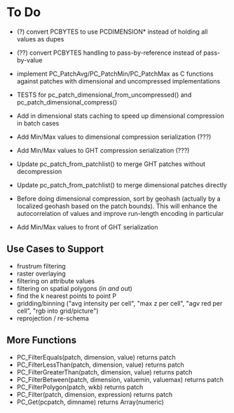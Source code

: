 To Do
=====

- (?) convert PCBYTES to use PCDIMENSION* instead of holding all values as dupes
- (??) convert PCBYTES handling to pass-by-reference instead of pass-by-value
- implement PC\_PatchAvg/PC\_PatchMin/PC\_PatchMax as C functions against patches with dimensional and uncompressed implementations
- TESTS for pc\_patch\_dimensional\_from\_uncompressed() and pc\_patch\_dimensional\_compress()
- Add in dimensional stats caching to speed up dimensional compression in batch cases

- Add Min/Max values to dimensional compression serialization (???)
- Add Min/Max values to GHT compression serialization (???)

- Update pc\_patch\_from\_patchlist() to merge GHT patches without decompression
- Update pc\_patch\_from\_patchlist() to merge dimensional patches directly

- Before doing dimensional compression, sort by geohash (actually by a localized geohash based on the patch bounds). This will enhance the autocorrelation of values and improve run-length encoding in particular
- Add Min/Max values to front of GHT serialization

Use Cases to Support
--------------------

- frustrum filtering
- raster overlaying
- filtering on attribute values
- filtering on spatial polygons (in *and* out)
- find the k nearest points to point P
- gridding/binning ("avg intensity per cell", "max z per cell", "agv red per cell", "rgb into grid/picture")
- reprojection / re-schema

More Functions
--------------

- PC\_FilterEquals(patch, dimension, value) returns patch
- PC\_FilterLessThan(patch, dimension, value) returns patch
- PC\_FilterGreaterThan(patch, dimension, value) returns patch
- PC\_FilterBetween(patch, dimension, valuemin, valuemax) returns patch
- PC\_FilterPolygon(patch, wkb) returns patch
- PC\_Filter(patch, dimension, expression) returns patch
- PC\_Get(pcpatch, dimname) returns Array(numeric)
